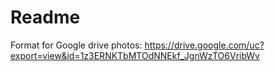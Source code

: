 # Readme
Format for Google drive photos:
https://drive.google.com/uc?export=view&id=1z3ERNKTbMTOdNNEkf_JgnWzTO6VribWv
